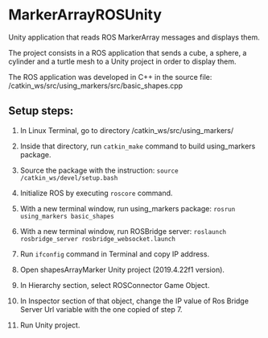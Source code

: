 # MarkerArrayROSUnity
Unity application that reads ROS MarkerArray messages and displays them.

The project consists in a ROS application that sends a cube, a sphere, a cylinder and a turtle mesh to a Unity project in order to display them.

The ROS application was developed in C++ in the source file:
/catkin_ws/src/using_markers/src/basic_shapes.cpp


## Setup steps:

1. In Linux Terminal, go to directory /catkin_ws/src/using_markers/

2. Inside that directory, run `catkin_make` command to build using_markers package.

3. Source the package with the instruction:
   `source /catkin_ws/devel/setup.bash`  

4. Initialize ROS by executing `roscore` command.

5. With a new terminal window, run using_markers package:
   `rosrun using_markers basic_shapes`

6. With a new terminal window, run ROSBridge server:
   `roslaunch rosbridge_server rosbridge_websocket.launch`
   
7. Run `ifconfig` command in Terminal and copy IP address.
   
8. Open shapesArrayMarker Unity project (2019.4.22f1 version).

9. In Hierarchy section, select ROSConnector Game Object. 

10. In Inspector section of that object, change the IP value of Ros Bridge Server Url variable with the one copied of step 7.

11. Run Unity project.



